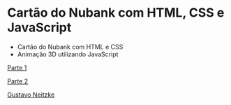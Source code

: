 # Cartão do Nubank com HTML, CSS e JavaScript

- Cartão do Nubank com HTML e CSS
- Animação 3D utilizando JavaScript

[Parte 1](https://www.youtube.com/watch?v=iQFBcNhBWz8&list=PLn-1oXF21q6IwN9F3qZF9-2yEpkAtjU9w&index=4)

[Parte 2](https://www.youtube.com/watch?v=numSyfOJGEs&list=PLn-1oXF21q6IwN9F3qZF9-2yEpkAtjU9w&index=2)

[Gustavo Neitzke](https://www.youtube.com/c/GustavoNeitzke)

